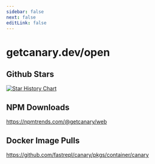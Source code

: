 ```yaml
---
sidebar: false
next: false
editLink: false
---
```


# getcanary.dev/open

## Github Stars

[![Star History Chart](https://api.star-history.com/svg?repos=fastrepl/canary)](https://star-history.com/#fastrepl/canary)

## NPM Downloads

https://npmtrends.com/@getcanary/web

## Docker Image Pulls

https://github.com/fastrepl/canary/pkgs/container/canary
